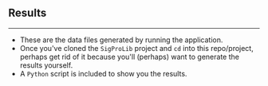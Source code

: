 ## Results
---
* These are the data files generated by running the application.
* Once you've cloned the `SigProLib` project and `cd` into this repo/project, perhaps get rid of it because you'll (perhaps) want to generate the results yourself.
* A `Python` script is included to show you the results.
